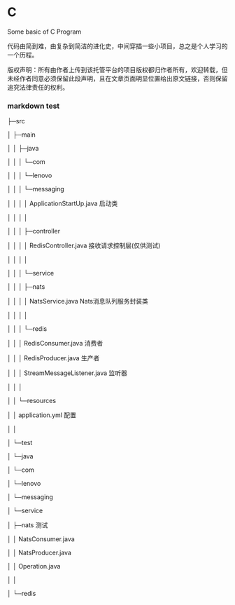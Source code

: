 # C
Some basic of C Program

代码由简到难，由复杂到简洁的进化史，中间穿插一些小项目，总之是个人学习的一个历程。

版权声明：所有由作者上传到该托管平台的项目版权都归作者所有，欢迎转载，但未经作者同意必须保留此段声明，且在文章页面明显位置给出原文链接，否则保留追究法律责任的权利。

### markdown test
├─src

│ ├─main

│ │ ├─java

│ │ │ └─com

│ │ │ └─lenovo

│ │ │ └─messaging

│ │ │ │ ApplicationStartUp.java 启动类

│ │ │ │

│ │ │ ├─controller

│ │ │ │ RedisController.java 接收请求控制层(仅供测试)

│ │ │ │

│ │ │ └─service

│ │ │ ├─nats

│ │ │ │ NatsService.java Nats消息队列服务封装类

│ │ │ │

│ │ │ └─redis

│ │ │ RedisConsumer.java 消费者

│ │ │ RedisProducer.java 生产者

│ │ │ StreamMessageListener.java 监听器

│ │ │

│ │ └─resources

│ │ application.yml 配置

│ │

│ └─test

│ └─java

│ └─com

│ └─lenovo

│ └─messaging

│ └─service

│ ├─nats 测试

│ │ NatsConsumer.java

│ │ NatsProducer.java

│ │ Operation.java

│ │

│ └─redis
